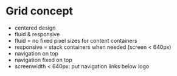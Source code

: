 # Grid concept

* centered design
* fluid & responsive
* fluid = no fixed pixel sizes for content containers
* responsive = stack containers when needed (screen < 640px)
* navigation on top
* navigation fixed on top
* screenwidth < 640px: put navigation links below logo
